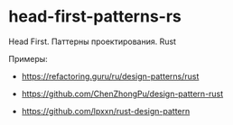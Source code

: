 # head-first-patterns-rs

Head First. Паттерны проектирования. Rust

Примеры:

- https://refactoring.guru/ru/design-patterns/rust

- https://github.com/ChenZhongPu/design-pattern-rust

- https://github.com/lpxxn/rust-design-pattern
